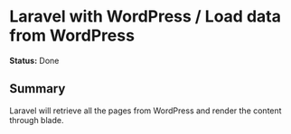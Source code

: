 # Laravel with WordPress / Load data from WordPress

**Status:** Done

## Summary



Laravel will retrieve all the pages from WordPress and render the content through blade.
